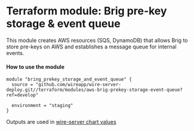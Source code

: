 Terraform module: Brig pre-key storage & event queue 
===================================================

This module creates AWS resources (SQS, DynamoDB) that allows Brig to store pre-keys on AWS and establishes a message
queue for internal events. 


#### How to use the module

```hcl-terraform
module "bring_prekey_storage_and_event_queue" {
  source = "github.com/wireapp/wire-server-deploy.git//terraform/modules/aws-brig-prekey-storage-event-queue?ref=develop"
  
  environment = "staging"  
}
```

Outputs are used in [wire-server chart values](https://github.com/wireapp/wire-server-deploy/blob/a55d17afa5ac2f40bd50c5d0b907f60ac028377a/values/wire-server/prod-values.example.yaml#L27)
